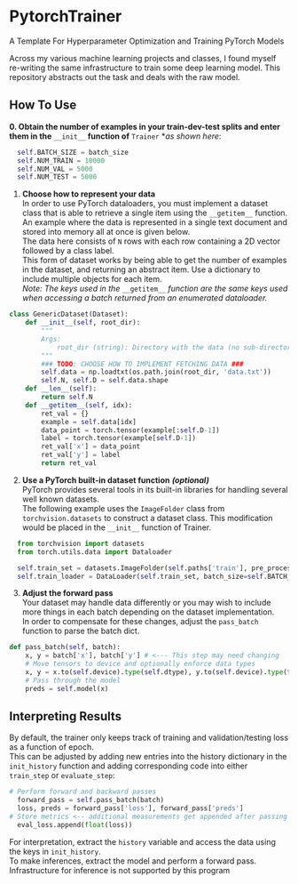 # PytorchTrainer
A Template For Hyperparameter Optimization and Training PyTorch Models

Across my various machine learning projects and classes, I found myself re-writing the same infrastructure to train some deep learning model. This repository abstracts
out the task and deals with the raw model. 
## How To Use
**0. Obtain the number of examples in your train-dev-test splits and enter them in the** `__init__` **function of** `Trainer` **as shown here*:

```python
  self.BATCH_SIZE = batch_size
  self.NUM_TRAIN = 10000
  self.NUM_VAL = 5000
  self.NUM_TEST = 5000
```
1. **Choose how to represent your data**\
In order to use PyTorch dataloaders, you must implement a dataset class that is able to retrieve a single item using the `__getitem__` function.\
An example where the data is represented in a single text document and stored into memory all at once is given below.\
The data here consists of `N` rows with each row containing a 2D vector followed by a class label.\
This form of dataset works by being able to get the number of examples in the dataset, and returning an abstract item. Use a dictionary to include multiple objects for each item.\
*Note: The keys used in the* `__getitem__` *function are the same keys used when accessing a batch returned from an enumerated dataloader.*
```python
class GenericDataset(Dataset):
    def __init__(self, root_dir):
        """
        Args:
            root_dir (string): Directory with the data (no sub-directories exist)
        """
        ### TODO: CHOOSE HOW TO IMPLEMENT FETCHING DATA ###
        self.data = np.loadtxt(os.path.join(root_dir, 'data.txt'))
        self.N, self.D = self.data.shape
    def __len__(self):
        return self.N
    def __getitem__(self, idx):
        ret_val = {}
        example = self.data[idx]
        data_point = torch.tensor(example[:self.D-1])
        label = torch.tensor(example[self.D-1])
        ret_val['x'] = data_point
        ret_val['y'] = label
        return ret_val
```
2. **Use a PyTorch built-in dataset function** ***(optional)***\
PyTorch provides several tools in its built-in libraries for handling several well known datasets.\
The following example uses the `ImageFolder` class from `torchvision.datasets` to construct a dataset class. This modification would be placed in the `__init__` function of Trainer.
```python
  from torchvision import datasets
  from torch.utils.data import Dataloader

  self.train_set = datasets.ImageFolder(self.paths['train'], pre_process)
  self.train_loader = DataLoader(self.train_set, batch_size=self.BATCH_SIZE, shuffle=True)
```
3. **Adjust the forward pass**\
Your dataset may handle data differently or you may wish to include more things in each batch depending on the dataset implementation.\
In order to compensate for these changes, adjust the `pass_batch` function to parse the batch dict.
```python
def pass_batch(self, batch):
    x, y = batch['x'], batch['y'] # <--- This step may need changing
    # Move tensors to device and optionally enforce data types
    x, y = x.to(self.device).type(self.dtype), y.to(self.device).type(torch.long)
    # Pass through the model
    preds = self.model(x)
```
## Interpreting Results
By default, the trainer only keeps track of training and validation/testing loss as a function of epoch.\
This can be adjusted by adding new entries into the history dictionary in the `init_history` function and adding corresponding code into either `train_step` or `evaluate_step`:
```python
# Perform forward and backward passes
  forward_pass = self.pass_batch(batch)
  loss, preds = forward_pass['loss'], forward_pass['preds']
# Store metrics <-- additional measurements get appended after passing through the model
  eval_loss.append(float(loss))
```
For interpretation, extract the `history` variable and access the data using the keys in `init_history`.\
To make inferences, extract the model and perform a forward pass. Infrastructure for inference is not supported by this program
